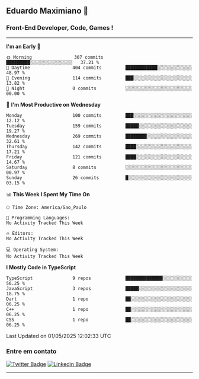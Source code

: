 ## Eduardo Maximiano 👋

### Front-End Developer, Code, Games !

---

<!--START_SECTION:waka-->
**I'm an Early 🐤** 

```text
🌞 Morning                307 commits         █████████░░░░░░░░░░░░░░░░   37.21 % 
🌆 Daytime                404 commits         ████████████░░░░░░░░░░░░░   48.97 % 
🌃 Evening                114 commits         ███░░░░░░░░░░░░░░░░░░░░░░   13.82 % 
🌙 Night                  0 commits           ░░░░░░░░░░░░░░░░░░░░░░░░░   00.00 % 
```
📅 **I'm Most Productive on Wednesday** 

```text
Monday                   100 commits         ███░░░░░░░░░░░░░░░░░░░░░░   12.12 % 
Tuesday                  159 commits         █████░░░░░░░░░░░░░░░░░░░░   19.27 % 
Wednesday                269 commits         ████████░░░░░░░░░░░░░░░░░   32.61 % 
Thursday                 142 commits         ████░░░░░░░░░░░░░░░░░░░░░   17.21 % 
Friday                   121 commits         ████░░░░░░░░░░░░░░░░░░░░░   14.67 % 
Saturday                 8 commits           ░░░░░░░░░░░░░░░░░░░░░░░░░   00.97 % 
Sunday                   26 commits          █░░░░░░░░░░░░░░░░░░░░░░░░   03.15 % 
```


📊 **This Week I Spent My Time On** 

```text
🕑︎ Time Zone: America/Sao_Paulo

💬 Programming Languages: 
No Activity Tracked This Week

🔥 Editors: 
No Activity Tracked This Week

💻 Operating System: 
No Activity Tracked This Week
```

**I Mostly Code in TypeScript** 

```text
TypeScript               9 repos             ██████████████░░░░░░░░░░░   56.25 % 
JavaScript               3 repos             █████░░░░░░░░░░░░░░░░░░░░   18.75 % 
Dart                     1 repo              ██░░░░░░░░░░░░░░░░░░░░░░░   06.25 % 
C++                      1 repo              ██░░░░░░░░░░░░░░░░░░░░░░░   06.25 % 
CSS                      1 repo              ██░░░░░░░░░░░░░░░░░░░░░░░   06.25 % 
```




 Last Updated on 01/05/2025 12:02:33 UTC
<!--END_SECTION:waka-->

### Entre em contato

[![Twitter Badge](https://img.shields.io/badge/-@edmaxi-1ca0f1?style=flat-square&labelColor=1ca0f1&logo=twitter&logoColor=white&link=https://twitter.com/edmaxi)](https://twitter.com/edmaxi)
[![Linkedin Badge](https://img.shields.io/badge/-Eduardo_Maximiano-0077B5?style=flat-square&logo=Linkedin&logoColor=white&link=https://www.linkedin.com/in/maximiano-eduardo)](https://www.linkedin.com/in/maximiano-eduardo)

---
